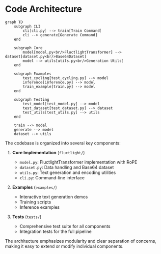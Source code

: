 # Code Architecture

```mermaid
graph TD
    subgraph CLI
        cli[cli.py] --> train[Train Command]
        cli --> generate[Generate Command]
    end

    subgraph Core
        model[model.py<br/>FluctlightTransformer] --> dataset[dataset.py<br/>Base64Dataset]
        model --> utils[utils.py<br/>Generation Utils]
    end

    subgraph Examples
        test_cycling[test_cycling.py] --> model
        inference[inference.py] --> model
        train_example[train.py] --> model
    end

    subgraph Testing
        test_model[test_model.py] --> model
        test_dataset[test_dataset.py] --> dataset
        test_utils[test_utils.py] --> utils
    end

    train --> model
    generate --> model
    dataset --> utils
```

The codebase is organized into several key components:

1. **Core Implementation** (`fluctlight/`)
   - `model.py`: FluctlightTransformer implementation with RoPE
   - `dataset.py`: Data handling and Base64 dataset
   - `utils.py`: Text generation and encoding utilities
   - `cli.py`: Command-line interface

2. **Examples** (`examples/`)
   - Interactive text generation demos
   - Training scripts
   - Inference examples

3. **Tests** (`tests/`)
   - Comprehensive test suite for all components
   - Integration tests for the full pipeline

The architecture emphasizes modularity and clear separation of concerns, making it easy to extend or modify individual components.
